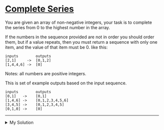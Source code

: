 # [Complete Series](https://www.codewars.com/kata/580a4001d6df740d61000301d)

You are given an array of non-negative integers, your task is to complete the series from 0 to the highest number in the array.

If the numbers in the sequence provided are not in order you should order them, but if a value repeats, then you must return a sequence with only one item, and the value of that item must be 0. like this:

    inputs        outputs
    [2,1]     ->  [0,1,2]
    [1,4,4,6] ->  [0]

Notes: all numbers are positive integers.

This is set of example outputs based on the input sequence.

    inputs        outputs
    [0,1]   ->    [0,1]
    [1,4,6] ->    [0,1,2,3,4,5,6]
    [3,4,5] ->    [0,1,2,3,4,5]
    [0,1,0] ->    [0]

---

<details><summary>My Solution</summary>

```js
function completeSeries(arr) {
  const sorted = [...arr].sort((a, b) => a - b)
  let hasDup = false
  for (let i = 1; i < sorted.length; i++) {
    if (sorted[i] === sorted[i - 1]) hasDup = true
  }

  return hasDup ? [0] : Array.from({ length: sorted.pop() + 1 }, (_, i) => i)
}
```

</details>
